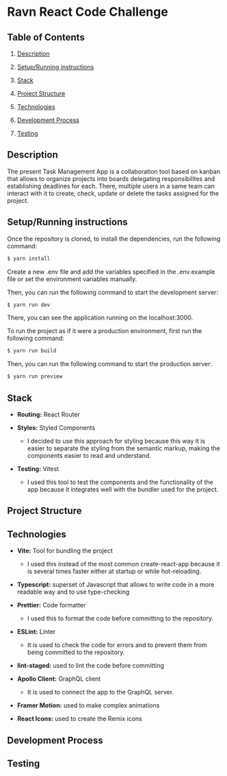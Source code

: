 # Ravn React Code Challenge

## Table of Contents

1. [Description](#description)

2. [Setup/Running instructions](#setuprunning-instructions)

3. [Stack](#stack)

4. [Project Structure](#structure)

5. [Technologies](#technologies)

6. [Development Process](#development-process)

7. [Testing](#testing)

## Description

The present Task Management App is a collaboration tool based on kanban that allows to organize projects into boards delegating responsibilites and establishing deadlines for each. There, multiple users in a same team can interact with it to create, check, update or delete the tasks assigned for the project.

## Setup/Running instructions

Once the repository is cloned, to install the dependencies, run the following command:

```bash
$ yarn install
```

Create a new .env file and add the variables specified in the .env.example file or set the environment variables manually.

Then, you can run the following command to start the development server:

```bash
$ yarn run dev
```

There, you can see the application running on the localhost:3000.

To run the project as if it were a production environment, first run the following command:

```bash
$ yarn run build
```

Then, you can run the following command to start the production server:

```bash
$ yarn run preview
```

## Stack

-  **Routing:** React Router

-  **Styles:** Styled Components

   -  I decided to use this approach for styling because this way it is easier to separate the styling from the semantic markup, making the components easier to read and understand.

-  **Testing:** Vitest

   -  I used this tool to test the components and the functionality of the app because it integrates well with the bundler used for the project.

## Project Structure

## Technologies

-  **Vite:** Tool for bundling the project

   -  I used this instead of the most common create-react-app because it is several times faster either at startup or while hot-reloading.

-  **Typescript:** superset of Javascript that allows to write code in a more readable way and to use type-checking

-  **Prettier:** Code formatter

   -  I used this to format the code before committing to the repository.

-  **ESLint:** Linter

   -  It is used to check the code for errors and to prevent them from being committed to the repository.

-  **lint-staged:** used to lint the code before committing

-  **Apollo Client:** GraphQL client

   -  It is used to connect the app to the GraphQL server.

-  **Framer Motion:** used to make complex animations

-  **React Icons:** used to create the Remix icons

## Development Process

## Testing
